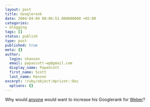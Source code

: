 ```yaml
---
layout: post
title: Googlerank
date: 2004-04-04 08:04:53.000000000 +02:00
categories:
- blogging
tags: []
status: publish
type: post
published: true
meta: {}
author:
  login: shanson
  email: papascott-wp@gmail.com
  display_name: PapaScott
  first_name: Scott
  last_name: Hanson
excerpt: !ruby/object:Hpricot::Doc
  options: {}
---
```

<p>Why would <a title="vowe dot net :: Google rank improving" href="http://vowe.net/archives/004359.html">anyone</a>  would want to increase his Googlerank for <a title="Weber" href="http://vowe.net">Weber</a>?</p>

